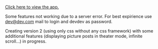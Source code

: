 [Click here to view the app.](https://clever-babbage-3835f5.netlify.com)

Some features not working due to a server error.
For best expirience use dev@dev.com mail to login and devdev as password.

Creating version 2 (using only css without any css framework) with some additional features (displaying picture posts in theater mode, infinite scroll...) in progress.

